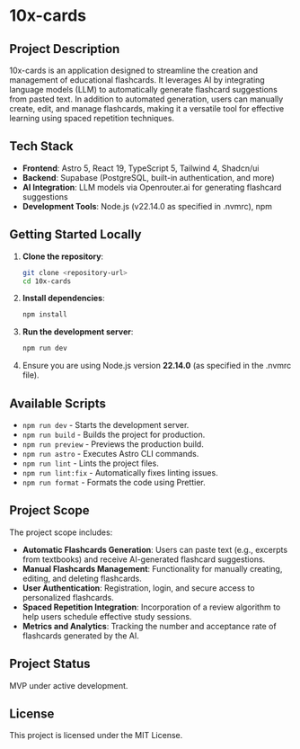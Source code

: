 # 10x-cards

## Project Description

10x-cards is an application designed to streamline the creation and management of educational flashcards. It leverages AI by integrating language models (LLM) to automatically generate flashcard suggestions from pasted text. In addition to automated generation, users can manually create, edit, and manage flashcards, making it a versatile tool for effective learning using spaced repetition techniques.

## Tech Stack

- **Frontend**: Astro 5, React 19, TypeScript 5, Tailwind 4, Shadcn/ui
- **Backend**: Supabase (PostgreSQL, built-in authentication, and more)
- **AI Integration**: LLM models via Openrouter.ai for generating flashcard suggestions
- **Development Tools**: Node.js (v22.14.0 as specified in .nvmrc), npm

## Getting Started Locally

1. **Clone the repository**:
   ```bash
   git clone <repository-url>
   cd 10x-cards
   ```
2. **Install dependencies**:
   ```bash
   npm install
   ```
3. **Run the development server**:
   ```bash
   npm run dev
   ```
4. Ensure you are using Node.js version **22.14.0** (as specified in the .nvmrc file).

## Available Scripts

- `npm run dev` - Starts the development server.
- `npm run build` - Builds the project for production.
- `npm run preview` - Previews the production build.
- `npm run astro` - Executes Astro CLI commands.
- `npm run lint` - Lints the project files.
- `npm run lint:fix` - Automatically fixes linting issues.
- `npm run format` - Formats the code using Prettier.

## Project Scope

The project scope includes:

- **Automatic Flashcards Generation**: Users can paste text (e.g., excerpts from textbooks) and receive AI-generated flashcard suggestions.
- **Manual Flashcards Management**: Functionality for manually creating, editing, and deleting flashcards.
- **User Authentication**: Registration, login, and secure access to personalized flashcards.
- **Spaced Repetition Integration**: Incorporation of a review algorithm to help users schedule effective study sessions.
- **Metrics and Analytics**: Tracking the number and acceptance rate of flashcards generated by the AI.

## Project Status

MVP under active development.

## License

This project is licensed under the MIT License.

